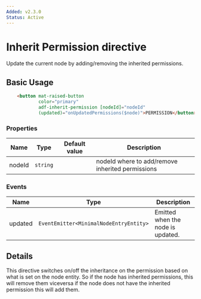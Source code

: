 ```yaml
---
Added: v2.3.0
Status: Active
---
```

# Inherit Permission directive

Update the current node by adding/removing the inherited permissions.

## Basic Usage

```html
    <button mat-raised-button
            color="primary"
            adf-inherit-permission [nodeId]="nodeId"
            (updated)="onUpdatedPermissions($node)">PERMISSION</button>
```

### Properties

| Name | Type | Default value | Description |
| ---- | ---- | ------------- | ----------- |
| nodeId | `string` |  | nodeId where to add/remove inherited permissions  |

### Events

| Name | Type | Description |
| ---- | ---- | ----------- |
| updated | `EventEmitter<MinimalNodeEntryEntity>` | Emitted when the node is updated. |

## Details
This directive switches on/off the inheritance on the permission based on what is set on the node entity.
So if the node has inherited permissions, this will remove them viceversa if the node does not have the inherited permission this will add them.